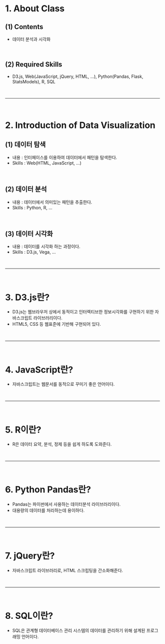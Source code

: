 # 1. About Class

## (1) Contents
 - 데이터 분석과 시각화

<br>

## (2) Required Skills
 - D3.js, Web(JavaScript, jQuery, HTML, ...), Python(Pandas, Flask, StatsModels), R, SQL

<br>
<hr>
<br>

# 2. Introduction of Data Visualization
## (1) 데이터 탐색
  - 내용 : 인터페이스를 이용하여 데이터에서 패턴을 탐색한다.
  - Skills : Web(HTML, JavaScript, ...)

<br>

## (2) 데이터 분석
  - 내용 : 데이터에서 의미있는 패턴을 추출한다.
  - Skills : Python, R, ...

<br>

## (3) 데이터 시각화
  - 내용 : 데이터를 시각화 하는 과정이다.
  - Skills : D3.js, Vega, ...


<br>
<hr>
<br>


# 3. D3.js란?
 - D3.js는 웹브라우저 상에서 동적이고 인터렉티브한 정보시각화를 구현하기 위한 자바스크립트 라이브러리이다.
 - HTML5, CSS 등 웹표준에 기반해 구현되어 있다.


<br>
<hr>
<br>


# 4. JavaScript란?
 - 자바스크립트는 웹문서를 동적으로 꾸미기 좋은 언어이다.


<br>
<hr>
<br>


# 5. R이란?
 - R은 데이터 요약, 분석, 정제 등을 쉽게 하도록 도와준다.


<br>
<hr>
<br>


# 6. Python Pandas란?
 - Pandas는 파이썬에서 사용하는 데이터분석 라이브러리이다.
 - 대용량의 데이터를 처리하는데 용이하다.


<br>
<hr>
<br>


# 7. jQuery란?
 - 자바스크립트 라이브러리로, HTML 스크립팅을 간소화해준다.


<br>
<hr>
<br>


# 8. SQL이란?
 - SQL은 관계형 데이터베이스 관리 시스템의 데이터를 관리하기 위해 설계된 프로그래밍 언어이다.

